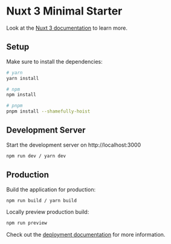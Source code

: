 # Nuxt 3 Minimal Starter

Look at the [Nuxt 3 documentation](https://nuxt.com/docs/getting-started/introduction) to learn more.

## Setup

Make sure to install the dependencies:

```bash
# yarn
yarn install

# npm
npm install

# pnpm
pnpm install --shamefully-hoist
```

## Development Server

Start the development server on http://localhost:3000

```bash
npm run dev / yarn dev
```

## Production

Build the application for production:

```bash
npm run build / yarn build
```

Locally preview production build:

```bash
npm run preview
```

Check out the [deployment documentation](https://nuxt.com/docs/getting-started/deployment) for more information.
